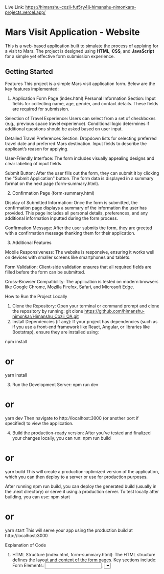Live Link: https://himanshu-cozii-fut5ry4lj-himanshu-nimonkars-projects.vercel.app/

# Mars Visit Application - Website

This is a web-based application built to simulate the process of applying for a visit to Mars. The project is designed using **HTML**, **CSS**, and **JavaScript** for a simple yet effective form submission experience.

## Getting Started

Features
This project is a simple Mars visit application form. Below are the key features implemented:

1. Application Form Page (index.html)
Personal Information Section:
Input fields for collecting name, age, gender, and contact details.
These fields are required for submission.

Selection of Travel Experience:
Users can select from a set of checkboxes (e.g., previous space travel experience).
Conditional logic determines if additional questions should be asked based on user input.

Detailed Travel Preferences Section:
Dropdown lists for selecting preferred travel date and preferred Mars destination.
Input fields to describe the applicant’s reason for applying.

User-Friendly Interface:
The form includes visually appealing designs and clear labeling of input fields.

Submit Button:
After the user fills out the form, they can submit it by clicking the "Submit Application" button.
The form data is displayed in a summary format on the next page (form-summary.html).



2. Confirmation Page (form-summary.html)

Display of Submitted Information:
Once the form is submitted, the confirmation page displays a summary of the information the user has provided.
This page includes all personal details, preferences, and any additional information inputted during the form process.

Confirmation Message:
After the user submits the form, they are greeted with a confirmation message thanking them for their application.



3. Additional Features

Mobile Responsiveness:
The website is responsive, ensuring it works well on devices with smaller screens like smartphones and tablets.

Form Validation:
Client-side validation ensures that all required fields are filled before the form can be submitted.

Cross-Browser Compatibility:
The application is tested on modern browsers like Google Chrome, Mozilla Firefox, Safari, and Microsoft Edge.




How to Run the Project Locally
1. Clone the Repository:
Open your terminal or command prompt and clone the repository by running:
git clone https://github.com/himanshu-nimonkar/Himanshu_Cozii_OA.git
2. Install Dependencies (if any):
If your project has dependencies (such as if you use a front-end framework like React, Angular, or libraries like Bootstrap), ensure they are installed using:

npm install
# or
yarn install

3. Run the Development Server:
npm run dev
# or
yarn dev
Then navigate to http://localhost:3000 (or another port if specified) to view the application.


4. Build the production-ready version: After you've tested and finalized your changes locally, you can run:
npm run build
# or
yarn build
This will create a production-optimized version of the application, which you can then deploy to a server or use for production purposes.


After running npm run build, you can deploy the generated build (usually in the .next directory) or serve it using a production server. To test locally after building, you can use:
npm start
# or
yarn start
This will serve your app using the production build at http://localhost:3000

Explanation of Code
1. HTML Structure (index.html, form-summary.html):
The HTML structure defines the layout and content of the form pages.
Key sections include:
Form Elements: <input>, <select>, <textarea>, and <button> elements are used to collect user input.
Conditional Display: Elements are shown or hidden dynamically using JavaScript based on the user’s choices.

2. CSS Styling (styles.css):
The project uses custom styles defined in the styles.css file.
The styling includes:
Form Layout: Clean and simple grid layout for aligning form fields.
Color Scheme: A blue and white color scheme to give the form a modern, space-themed appearance.
Responsive Design: Media queries are used to adjust the form layout on smaller screens.

3. JavaScript Functionality (scripts.js):
Form Validation: Ensures all required fields are filled out before submission.
Form Handling: When the user clicks the "Submit" button, their data is captured and displayed on the confirmation page.
Dynamic Changes: Some fields and questions appear based on the user's previous selections.


Contact Information
For any queries or suggestions, feel free to reach out at:
Email: hcnimonkar@ucdavis.edu
GitHub: himanshu-nimonkar

Changes made from the original template:
Adjusted for Mars visit application project requirements.
Implemented form with dynamic sections based on user input.
Detailed instructions on setup, deployment, and running locally.
